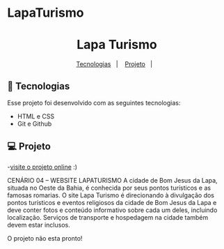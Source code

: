 # LapaTurismo
<h1 align="center"> Lapa Turismo </h1>
<p align="center">
  <a href="#-tecnologias">Tecnologias</a>&nbsp;&nbsp;&nbsp;|&nbsp;&nbsp;&nbsp;
  <a href="#-projeto">Projeto</a>&nbsp;&nbsp;&nbsp;|&nbsp;&nbsp;&nbsp;
</p>

## 🚀 Tecnologias

Esse projeto foi desenvolvido com as seguintes tecnologias:

- HTML e CSS
- Git e Github

## 💻 Projeto

-[visite o projeto online](https://zziaraf.github.io/LapaTurismo/) :)

CENÁRIO 04 – WEBSITE LAPATURISMO
A cidade de Bom Jesus da Lapa, situada no Oeste da Bahia, é
conhecida por seus pontos turísticos e as famosas romarias.
O site Lapa Turismo é direcionando à divulgação dos pontos turísticos e
eventos religiosos da cidade de Bom Jesus da Lapa e deve conter fotos e
conteúdo informativo sobre cada um deles, incluindo localização. Serviços de
transporte e hospedagem na cidade também devem estar inclusos.


O projeto não esta pronto! 


